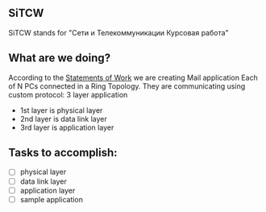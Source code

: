 ## SiTCW
SiTCW stands for "Сети и Телекоммуникации Курсовая работа"

## What are we doing?
According to the [Statements of Work](https://github.com/OverLucker/SiTCW/blob/master/docs/states_of_work.odt) we are creating Mail application
Each of N PCs connected in a Ring Topology. They are communicating using
 custom protocol:
 3 layer application
  * 1st layer is physical layer
  * 2nd layer is data link layer
  * 3rd layer is application layer

## Tasks to accomplish:
- [ ] physical layer
- [ ] data link layer
- [ ] application layer
- [ ] sample application

